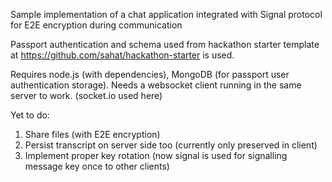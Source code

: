 Sample implementation of a chat application integrated with Signal protocol for E2E encryption during communication

Passport authentication and schema used from hackathon starter template at https://github.com/sahat/hackathon-starter is used.

Requires node.js (with dependencies), MongoDB (for passport user authentication storage).
Needs a websocket client running in the same server to work. (socket.io used here)

Yet to do:
1. Share files (with E2E encryption)
2. Persist transcript on server side too (currently only preserved in client)
3. Implement proper key rotation (now signal is used for signalling message key once to other clients)
